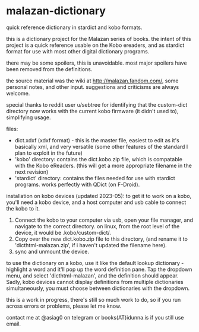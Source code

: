 # malazan-dictionary
quick reference dictionary in stardict and kobo formats.

this is a dictionary project for the Malazan series of books.  the intent of this project is a quick reference usable on the Kobo ereaders, and as stardict format for use with most other digital dictionary programs.

there may be some spoilers, this is unavoidable.  most major spoilers have been removed from the definitions.

the source material was the wiki at http://malazan.fandom.com/, some personal notes, and other input.  suggestions and criticisms are always welcome.

special thanks to reddit user u/sebtree for identifying that the custom-dict directory now works with the current kobo firmware (it didn't used to), simplifying usage.

files:
   - dict.xdxf (xdxf format) - this is the master file, easiest to edit as it's
     basically xml, and very versatile (some other features of the standard I plan to
     exploit in the future)
   - 'kobo' directory: contains the dict.kobo.zip file, which is compatable with the Kobo eReaders. (this will get a more appropriate filename in the next revision)
   - 'stardict' directory: contains the files needed for use with stardict programs.  works perfectly with QDict (on F-Droid).

installation on kobo devices (updated 2023-05):
   to get it to work on a kobo, you'll need a kobo device, and a host computer and usb cable to connect the kobo to it.
   
   1. Connect the kobo to your computer via usb, open your file manager, and navigate to the correct directory.  on linux, from the root level of the device, it would be .kobo/custom-dict/.
   2. Copy over the new dict.kobo.zip file to this directory, (and rename it to 'dicthtml-malazan.zip', if i haven't updated the filename here).
   3. sync and unmount the device.

to use the dictionary on a kobo, use it like the default lookup dictionary - highlight a word and it'll pop up the word definition pane.  Tap the dropdown menu, and select 'dicthtml-malazan', and the definition should appear.  Sadly, kobo devices cannot display definitions from multiple dictionaries simultaneously, you must choose between dictionaries with the dropdown.

this is a work in progress, there's still so much work to do, so if you run
across errors or problems, please let me know.

contact me at @asiag0 on telegram or books(AT)idunna.is if you still use email.
